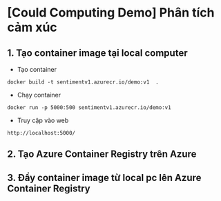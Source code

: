 # [Could Computing Demo] Phân tích cảm xúc 

## 1. Tạo container image tại local computer
* Tạo container 
```
docker build -t sentimentv1.azurecr.io/demo:v1  .
```

* Chạy container 
```
docker run -p 5000:500 sentimentv1.azurecr.io/demo:v1
```

* Truy cập vào web 
```
http://localhost:5000/
```
## 2. Tạo Azure Container Registry trên Azure 

## 3. Đẩy container image từ local pc lên Azure Container Registry

